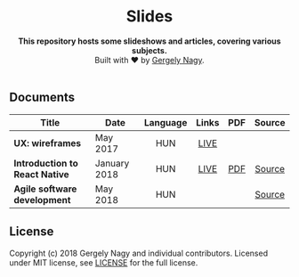 <h1 align="center">Slides</h1>

<div align="center">
  <strong>This repository hosts some slideshows and articles, covering various subjects.</strong>
</div>

<div align="center">
    Built with ❤︎ by <a href="https://www.linkedin.com/in/gergely-nagy-9a8198117/">Gergely Nagy</a>.
</div>

<br />

## Documents

| Title | Date | Language | Links | PDF | Source |
| --- | --- | :---:  | :---:  | :---:  | :---:  |
| **UX: wireframes** | May 2017 | HUN | [LIVE](https://medium.com/@nagy.gergely/ux-dr%C3%B3tv%C3%A1z-646a921d7a55) | | |
| **Introduction to React Native** | January 2018 | HUN | [LIVE](http://react-native-hungary-slides.surge.sh/) | [PDF](https://github.com/gergely-nagy/react-native-slides-hungary/raw/master/pdf/React%20Native.pdf) | [Source](https://github.com/gergely-nagy/react-native-slides-hungary) |
| **Agile software development** | May 2018 | HUN |  |  | [Source](https://github.com/gergely-nagy/agile-slides-hungary) |

## License

Copyright (c) 2018 Gergely Nagy and individual contributors. Licensed under MIT license, see [LICENSE](LICENSE) for the full license.
